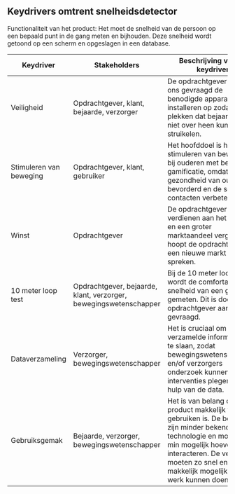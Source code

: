 ## Keydrivers omtrent snelheidsdetector

Functionaliteit van het product: Het moet de snelheid van de persoon op een bepaald punt in de gang meten en bijhouden. Deze snelheid wordt getoond op een scherm en opgeslagen in een database.

Keydriver | Stakeholders | Beschrijving van de keydriver
--- | --- | ---
Veiligheid | Opdrachtgever, klant, bejaarde, verzorger | De opdrachtgever heeft ons gevraagd de benodigde apparatuur te installeren op zodanige plekken dat bejaarden er niet over heen kunnen struikelen.
Stimuleren van beweging | Opdrachtgever, klant, gebruiker | Het hoofddoel is het stimuleren van beweging bij ouderen met behulp van gamificatie, omdat dit de gezondheid van ouderen bevorderd en de sociale contacten verbetert.
Winst | Opdrachtgever | De opdrachtgever wilt geld verdienen aan het product en een groter marktaandeel vergaren. Zo hoopt de opdrachtgever een nieuwe markt aan te spreken.
10 meter loop test | Opdrachtgever, bejaarde, klant, verzorger, bewegingswetenschapper | Bij de 10 meter loop test wordt de comfortabele snelheid van een gebruiker gemeten. Dit is door de opdrachtgever aan ons gevraagd.
Dataverzameling | Verzorger, bewegingswetenschapper | Het is cruciaal om verzamelde informatie op te slaan, zodat bewegingswetenschappers en/of verzorgers onderzoek kunnen doen of interventies plegen met hulp van de data.
Gebruiksgemak | Bejaarde, verzorger, bewegingswetenschapper | Het is van belang dat het product makkelijk te gebruiken is. De bejaarden zijn minder bekend met technologie en moeten zo min mogelijk hoeven te interacteren. De verzorgers moeten zo snel en makkelijk mogelijk hun werk kunnen doen.